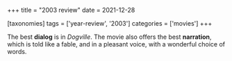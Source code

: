 +++
title = "2003 review"
date = 2021-12-28

[taxonomies]
tags = ['year-review', '2003']
categories = ['movies']
+++

The best **dialog** is in *Dogville*.
The movie also offers the best **narration**, which is told like a fable,
and in a pleasant voice, with a wonderful choice of words.
